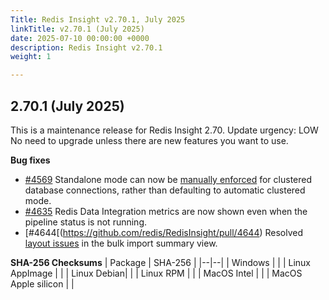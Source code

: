 ```yaml
---
Title: Redis Insight v2.70.1, July 2025
linkTitle: v2.70.1 (July 2025)
date: 2025-07-10 00:00:00 +0000
description: Redis Insight v2.70.1
weight: 1

---
```

## 2.70.1 (July 2025)
This is a maintenance release for Redis Insight 2.70.
Update urgency: LOW No need to upgrade unless there are new features you want to use.

**Bug fixes**
- [#4569](https://github.com/redis/RedisInsight/pull/4569) Standalone mode can now be [manually enforced](https://github.com/redis/RedisInsight/issues/3416) for clustered database connections, rather than defaulting to automatic clustered mode.
- [#4635](https://github.com/redis/RedisInsight/pull/4635) Redis Data Integration metrics are now shown even when the pipeline status is not running.
- [#4644[(https://github.com/redis/RedisInsight/pull/4644) Resolved [layout issues](https://github.com/redis/RedisInsight/issues/4637) in the bulk import summary view.

**SHA-256 Checksums**
| Package | SHA-256 |
|--|--|
| Windows |  |
| Linux AppImage |  |
| Linux Debian|  |
| Linux RPM |  |
| MacOS Intel |  |
| MacOS Apple silicon |  |

